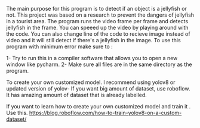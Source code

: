 The main purpose for this program is to detect if an object is a jellyfish or not. This project was based on a research to prevent the dangers of jellyfish in a tourist area.
The program runs the video frame per frame and detects jellyfish in the frame. You can speeed up the video by playing around with the code. 
You can also change line of the code to recieve image instead of video and it will still detect if there's a jellyfish in the image.
To use this program with minimum error make sure to :

1- Try to run this in a compiler software that allows you to open a new window like pycharm.
2- Make sure all files are in the same directory as the program.



To create your own customized model. I recommend using yolov8 or updated version of yolov-
If you want big amount of dataset, use roboflow. It has amazing amount of dataset that is already labelled.

If you want to learn how to create your own customized model and train it . 
Use this.   https://blog.roboflow.com/how-to-train-yolov8-on-a-custom-dataset/
